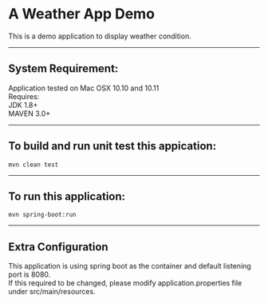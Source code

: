 # A Weather App Demo
This is a demo application to display weather condition.

------------------------------------
System Requirement:
------------------------------------
Application tested on Mac OSX 10.10 and 10.11  
Requires:  
JDK 1.8+  
MAVEN 3.0+


------------------------------------
To build and run unit test this appication:
------------------------------------
```
mvn clean test
```

------------------------------------
To run this application:
------------------------------------
```
mvn spring-boot:run
```

-------------------------
Extra Configuration
-------------------------
This application is using spring boot as the container and default listening port is 8080.  
If this required to be changed, please modify application.properties file under src/main/resources.  

